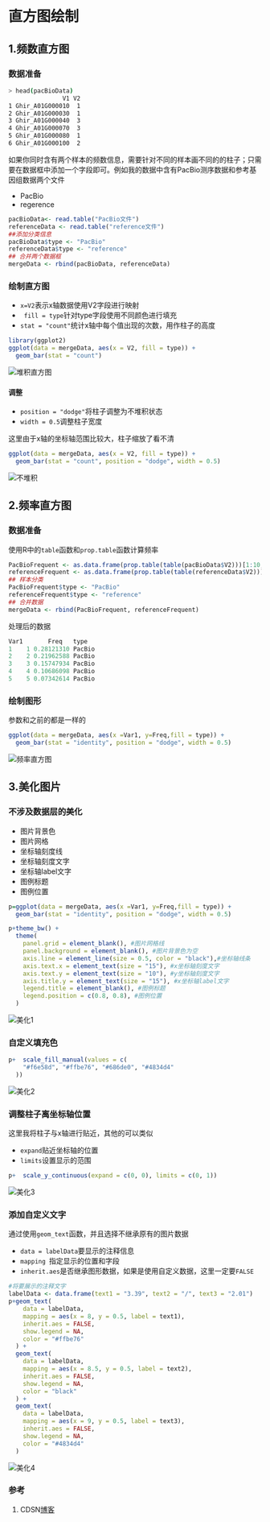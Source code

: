 # 直方图绘制



## 1.频数直方图

### 数据准备

```bash
> head(pacBioData)
               V1 V2
1 Ghir_A01G000010  1
2 Ghir_A01G000030  1
3 Ghir_A01G000040  3
4 Ghir_A01G000070  3
5 Ghir_A01G000080  1
6 Ghir_A01G000100  2
```

如果你同时含有两个样本的频数信息，需要针对不同的样本画不同的的柱子；只需要在数据框中添加一个字段即可。例如我的数据中含有PacBio测序数据和参考基因组数据两个文件

+ PacBio
+ regerence

```R
pacBioData<- read.table("PacBio文件")
referenceData <- read.table("reference文件")
##添加分类信息
pacBioData$type <- "PacBio"
referenceData$type <- "reference"
## 合并两个数据框
mergeData <- rbind(pacBioData, referenceData)
```

### 绘制直方图

+ `x=V2`表示x轴数据使用V2字段进行映射
+ ` fill = type`针对type字段使用不同颜色进行填充
+ `stat = "count"`统计x轴中每个值出现的次数，用作柱子的高度

```R
library(ggplot2)
ggplot(data = mergeData, aes(x = V2, fill = type)) +
  geom_bar(stat = "count")
```

![堆积直方图](https://s1.ax1x.com/2020/04/12/GO7SiV.png)

#### 调整

+ `position = "dodge"`将柱子调整为不堆积状态
+ `width = 0.5`调整柱子宽度 

这里由于x轴的坐标轴范围比较大，柱子缩放了看不清

```R
ggplot(data = mergeData, aes(x = V2, fill = type)) +
  geom_bar(stat = "count", position = "dodge", width = 0.5)
```

![不堆积](https://s1.ax1x.com/2020/04/12/GOH6nH.png)





## 2.频率直方图

### 数据准备

使用R中的`table`函数和`prop.table`函数计算频率

```R
PacBioFrequent <- as.data.frame(prop.table(table(pacBioData$V2)))[1:10, ]
referenceFrequent <- as.data.frame(prop.table(table(referenceData$V2)))[1:10, ]
## 样本分类
PacBioFrequent$type <- "PacBio"
referenceFrequent$type <- "reference"
## 合并数据
mergeData <- rbind(PacBioFrequent, referenceFrequent)
```

处理后的数据

```R
Var1       Freq   type
1    1 0.28121310 PacBio
2    2 0.21962588 PacBio
3    3 0.15747934 PacBio
4    4 0.10686098 PacBio
5    5 0.07342614 PacBio
```

### 绘制图形

参数和之前的都是一样的

```R
ggplot(data = mergeData, aes(x =Var1, y=Freq,fill = type)) +
  geom_bar(stat = "identity", position = "dodge", width = 0.5)
```

![频率直方图](https://s1.ax1x.com/2020/04/12/GOqkLQ.png)



## 3.美化图片

### 不涉及数据层的美化

+ 图片背景色
+ 图片网格
+ 坐标轴刻度线
+ 坐标轴刻度文字
+ 坐标轴label文字
+ 图例标题
+ 图例位置

```R
p=ggplot(data = mergeData, aes(x =Var1, y=Freq,fill = type)) +
  geom_bar(stat = "identity", position = "dodge", width = 0.5)  

p+theme_bw() +
  theme(
    panel.grid = element_blank(), #图片网格线
    panel.background = element_blank(), #图片背景色为空
    axis.line = element_line(size = 0.5, color = "black"),#坐标轴线条
    axis.text.x = element_text(size = "15"), #x坐标轴刻度文字
    axis.text.y = element_text(size = "10"), #y坐标轴刻度文字
    axis.title.y = element_text(size = "15"), #x坐标轴label文字
    legend.title = element_blank(), #图例标题
    legend.position = c(0.8, 0.8), #图例位置
  )
```

![美化1](https://s1.ax1x.com/2020/04/12/GOLE6O.png)

### 自定义填充色

```R
p+  scale_fill_manual(values = c(
    "#f6e58d", "#ffbe76", "#686de0", "#4834d4"
  ))
```

![美化2](https://s1.ax1x.com/2020/04/12/GOLYng.png)

### 调整柱子离坐标轴位置

这里我将柱子与x轴进行贴近，其他的可以类似

+ `expand`贴近坐标轴的位置
+ `limits`设置显示的范围

```R
p+  scale_y_continuous(expand = c(0, 0), limits = c(0, 1))
```

![美化3](https://s1.ax1x.com/2020/04/12/GOOFEj.png)

### 添加自定义文字

通过使用`geom_text`函数，并且选择不继承原有的图片数据

+ `data = labelData`要显示的注释信息
+ `mapping `指定显示的位置和字段
+ `inherit.aes`是否继承图形数据，如果是使用自定义数据，这里一定要`FALSE`



```R
#将要展示的注释文字
labelData <- data.frame(text1 = "3.39", text2 = "/", text3 = "2.01")
p+geom_text(
    data = labelData,
    mapping = aes(x = 8, y = 0.5, label = text1),
    inherit.aes = FALSE,
    show.legend = NA,
    color = "#ffbe76"
  ) +
  geom_text(
    data = labelData,
    mapping = aes(x = 8.5, y = 0.5, label = text2),
    inherit.aes = FALSE,
    show.legend = NA,
    color = "black"
  ) +
  geom_text(
    data = labelData,
    mapping = aes(x = 9, y = 0.5, label = text3),
    inherit.aes = FALSE,
    show.legend = NA,
    color = "#4834d4"
  )
```

![美化4](https://s1.ax1x.com/2020/04/12/GOzsjx.png)



### 参考

1. CDSN[博客](https://blog.csdn.net/Bone_ACE/article/details/47427453)